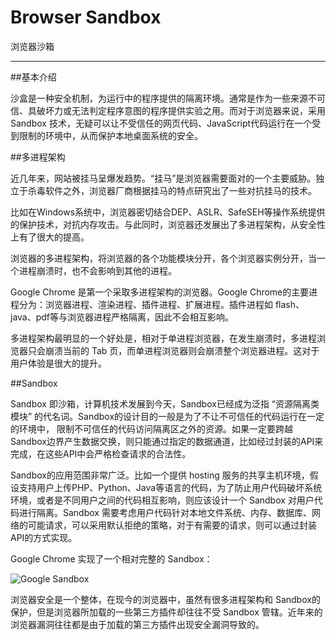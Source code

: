# Browser Sandbox

浏览器沙箱

---

##基本介绍

沙盒是一种安全机制，为运行中的程序提供的隔离环境。通常是作为一些来源不可信、具破坏力或无法判定程序意图的程序提供实验之用。而对于浏览器来说，采用 Sandbox 技术，无疑可以让不受信任的网页代码、JavaScript代码运行在一个受到限制的环境中，从而保护本地桌面系统的安全。

##多进程架构

近几年来，网站被挂马呈爆发趋势。“挂马”是浏览器需要面对的一个主要威胁。独立于杀毒软件之外，浏览器厂商根据挂马的特点研究出了一些对抗挂马的技术。

比如在Windows系统中，浏览器密切结合DEP、ASLR、SafeSEH等操作系统提供的保护技术，对抗内存攻击。与此同时，浏览器还发展出了多进程架构，从安全性上有了很大的提高。

浏览器的多进程架构，将浏览器的各个功能模块分开，各个浏览器实例分开，当一个进程崩溃时，也不会影响到其他的进程。

Google Chrome 是第一个采取多进程架构的浏览器。Google Chrome的主要进程分为：浏览器进程、渲染进程、插件进程、扩展进程。插件进程如 flash、java、pdf等与浏览器进程严格隔离，因此不会相互影响。

多进程架构最明显的一个好处是，相对于单进程浏览器，在发生崩溃时，多进程浏览器只会崩溃当前的 Tab 页，而单进程浏览器则会崩溃整个浏览器进程。这对于用户体验是很大的提升。

##Sandbox

Sandbox 即沙箱，计算机技术发展到今天，Sandbox已经成为泛指 “资源隔离类模块” 的代名词。Sandbox的设计目的一般是为了不让不可信任的代码运行在一定的环境中，
限制不可信任的代码访问隔离区之外的资源。如果一定要跨越 Sandbox边界产生数据交换，则只能通过指定的数据通道，比如经过封装的API来完成，在这些API中会严格检查请求的合法性。

Sandbox的应用范围非常广泛。比如一个提供 hosting 服务的共享主机环境，假设支持用户上传PHP、Python、Java等语言的代码，为了防止用户代码破坏系统环境，或者是不同用户之间的代码相互影响，则应该设计一个 Sandbox 对用户代码进行隔离。Sandbox 需要考虑用户代码针对本地文件系统、内存、数据库、网络的可能请求，可以采用默认拒绝的策略，对于有需要的请求，则可以通过封装API的方式实现。

Google Chrome 实现了一个相对完整的 Sandbox：

![Google Sandbox](img/Sandbox-1.png)

浏览器安全是一个整体，在现今的浏览器中，虽然有很多进程架构和 Sandbox的保护，但是浏览器所加载的一些第三方插件却往往不受 Sandbox 管辖。近年来的浏览器漏洞往往都是由于加载的第三方插件出现安全漏洞导致的。